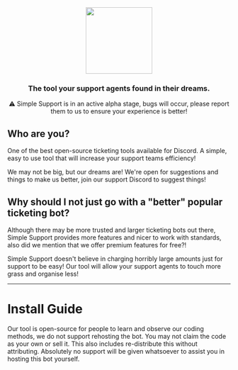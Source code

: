 <div>
  <div align="center">
    <img height="150px" src="https://i.imgur.com/4m7s7lU.png"></img>
    <h3>The tool your support agents found in their dreams.</h3>
    <p> ⚠️ Simple Support is in an active alpha stage, bugs will occur, please report them to us to ensure your experience is better!</p>
</div>

<h2>Who are you?</h2>
<p>
  One of the best open-source ticketing tools available for Discord.
  A simple, easy to use tool that will increase your support teams efficiency!
  
  We may not be big, but our dreams are! We're open for suggestions and things to make us better, join our support Discord to suggest things!
</p>
<h2>Why should I not just go with a "better" popular ticketing bot?</h2>
<p>
  Although there may be more trusted and larger ticketing bots out there, Simple Support provides more features and nicer to work with standards, also did we mention that we offer premium features for free?!

 Simple Support doesn't believe in charging horribly large amounts just for support to be easy!
Our tool will allow your support agents to touch more grass and organise less!
</p>

--------

<h1>Install Guide</h1>
<p>
  Our tool is open-source for people to learn and observe our coding methods, we do not support rehosting the bot.
  You may not claim the code as your own or sell it. This also includes re-distribute this without attributing.
  Absolutely no support will be given whatsoever to assist you in hosting this bot yourself.
</p>

